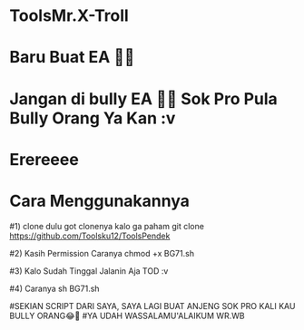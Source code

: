 # ToolsMr.X-Troll

# Baru Buat EA 🤣🤣

# Jangan di bully EA 🤣🤣 Sok Pro Pula Bully Orang Ya Kan :v

# Erereeee





# Cara Menggunakannya

#1) clone dulu got clonenya kalo ga paham 
    git clone https://github.com/Toolsku12/ToolsPendek

#2) Kasih Permission Caranya chmod +x BG71.sh

#3) Kalo Sudah Tinggal Jalanin Aja TOD :v

#4) Caranya sh BG71.sh





#SEKIAN SCRIPT DARI SAYA, SAYA LAGI BUAT ANJENG
SOK PRO KALI KAU BULLY ORANG😂🤣
#YA UDAH WASSALAMU'ALAIKUM WR.WB
